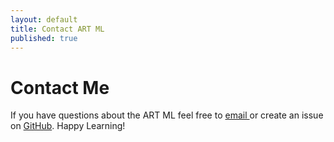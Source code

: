 ```yaml
---
layout: default
title: Contact ART ML
published: true
---
```


<div id="contact">
  <h1 class="pageTitle">Contact Me</h1>
  <div class="contactContent">
    <p>If you have questions about the ART ML feel free to <a href="mailto:sundeeppothula@gmail.com">email </a> or create an issue on <a href="https://github.com/sundeeppothula1993/ART-ML">GitHub</a>. Happy Learning!</p>

